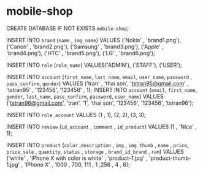 # mobile-shop
CREATE DATABASE IF NOT EXISTS `mobile-shop`;


INSERT INTO `brand` (`name` , `img_name`)
VALUES ('Nokia' , 'brand1.png'),
('Canon' , 'brand2.png'),
('Samsung' , 'brand3.png'),
('Apple' , 'brand4.png'),
('HTC' , 'brand5.png'),
('LG' , 'brand6.png');

INSERT INTO `role` (`role_name`)
VALUES('ADMIN'),
('STAFF'),
('USER');


INSERT INTO `account` (`first_name`, `last_name`, `email`, `user_name`, `password` , `pass_confirm`, `gender`)
VALUES ('tran' , 'thai son', 'tstran95@gmail.com' , 'tstran95' , '123456', '123456' , 1);
INSERT INTO `account` (`email`, `first_name`, `gender`, `last_name`, `pass_confirm`, `password`, `user_name`) 
VALUES ('tstran96@gmail.com', 'tran', '1', 'thai son', '123456', '123456', 'tstran96');

INSERT  INTO `role_account`
VALUES (1 , 1),
(2, 2),
(3, 3);


INSERT INTO `review` (`id_account` , `comment` , `id_product`)
VALUES (1 , 'Nice' , 1);

INSERT INTO `product` (`color` ,`description` , `img` , `img_thumb` , `name` , `price`, `price_sale` , `quantity`, `status` , `storage` , `brand_id_brand` , `ram`)
VALUES ('white' , 'IPhone X with color is white' , 'product-1.jpg' , 'product-thumb-1.jpg' , 'IPhone X' , 1000 , 700, 111 , 1 ,256 , 4 , 6);
